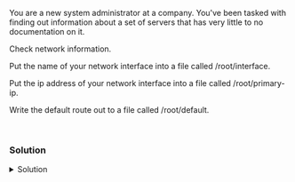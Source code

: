 You are a new system administrator at a company. You've been tasked with finding out information about a set of servers that has very little to no documentation on it.

Check network information.

Put the name of your network interface into a file called /root/interface.

Put the ip address of your network interface into a file called /root/primary-ip.

Write the default route out to a file called /root/default.

<br>

### Solution
<details>
<summary>Solution</summary>
Check your ip address

```plain
ip addr 
```{{exec}}

What is the name of your interface? 

```plain
ip addr | grep enp | grep mtu | awk '{print $2}' | sed 's/://'
```{{exec}}

Put that value in a file /root/interface.

```plain
ip addr | grep enp | grep mtu | awk '{print $2}' | sed 's/://' > /root/interface
```{{exec}}

There are other ways to do this, but this will do it with one command.

What is the ip of your interface? 

```plain
ip addr | grep enp | grep inet | awk '{print $2}' 
```{{exec}}

Put that value in a file /root/primary-ip.

```plain
ip addr | grep enp | grep inet | awk '{print $2}' > /root/primary-ip
```{{exec}}

Let's pull the default route for your system
```plain
ip route
```{{exec}}

What is the default route for your system? Write this out to /root/default

```plain
ip route | grep -i default | awk '{print $3}' > /root/default
```{{exec}}

Ping the default gateway 3 times and verify that you get a response back

```plain
ping -c3 `ip route | grep -i default | awk '{print $3}'`
```{{exec}}

</details>